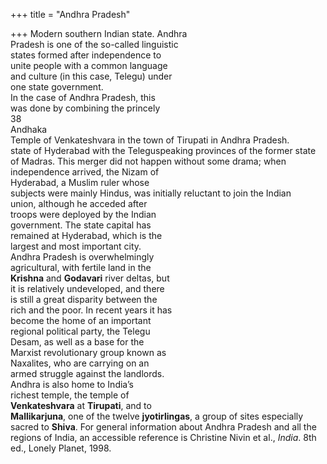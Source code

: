 +++
title = "Andhra Pradesh"

+++
Modern southern Indian state. Andhra  
Pradesh is one of the so-called linguistic  
states formed after independence to  
unite people with a common language  
and culture (in this case, Telegu) under  
one state government.  
In the case of Andhra Pradesh, this  
was done by combining the princely  
38  
Andhaka  
Temple of Venkateshvara in the town of Tirupati in Andhra Pradesh.  
state of Hyderabad with the Teleguspeaking provinces of the former state  
of Madras. This merger did not happen without some drama; when independence arrived, the Nizam of  
Hyderabad, a Muslim ruler whose  
subjects were mainly Hindus, was initially reluctant to join the Indian  
union, although he acceded after  
troops were deployed by the Indian  
government. The state capital has  
remained at Hyderabad, which is the  
largest and most important city.  
Andhra Pradesh is overwhelmingly  
agricultural, with fertile land in the  
**Krishna** and **Godavari** river deltas, but  
it is relatively undeveloped, and there  
is still a great disparity between the  
rich and the poor. In recent years it has  
become the home of an important  
regional political party, the Telegu  
Desam, as well as a base for the  
Marxist revolutionary group known as  
Naxalites, who are carrying on an  
armed struggle against the landlords.  
Andhra is also home to India’s  
richest temple, the temple of  
**Venkateshvara** at **Tirupati**, and to  
**Mallikarjuna**, one of the twelve **jyotirlingas**, a group of sites especially  
sacred to **Shiva**. For general information about Andhra Pradesh and all the  
regions of India, an accessible reference is Christine Nivin et al., *India*. 8th  
ed., Lonely Planet, 1998.